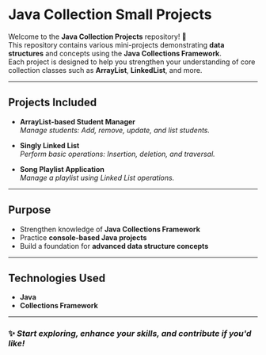 # **Java Collection Small Projects**  

Welcome to the **Java Collection Projects** repository! 🎯  
This repository contains various mini-projects demonstrating **data structures** and concepts using the **Java Collections Framework**.  
Each project is designed to help you strengthen your understanding of core collection classes such as **ArrayList**, **LinkedList**, and more.

---

## **Projects Included**  
- **ArrayList-based Student Manager**  
  *Manage students: Add, remove, update, and list students.*  

- **Singly Linked List**  
  *Perform basic operations: Insertion, deletion, and traversal.*  

- **Song Playlist Application**  
  *Manage a playlist using Linked List operations.*  

---

## **Purpose**  
- Strengthen knowledge of **Java Collections Framework**  
- Practice **console-based Java projects**  
- Build a foundation for **advanced data structure concepts**  

---

## **Technologies Used**  
- **Java**  
- **Collections Framework**  

---

### ✨ _Start exploring, enhance your skills, and contribute if you'd like!_
